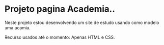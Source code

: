 # Projeto pagina Academia..

Neste projeto estou desenvolvendo um site de estudo usando como modelo uma acamia.

Recurso usados até o momento: Apenas HTML e CSS.
